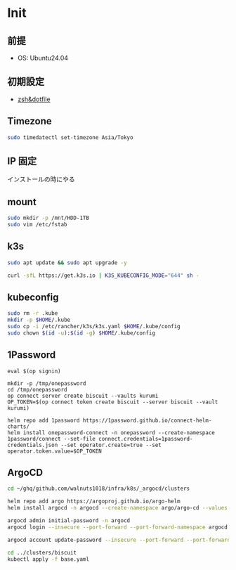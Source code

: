 # Init

## 前提

- OS: Ubuntu24.04

## 初期設定

- [zsh&dotfile](https://github.com/walnuts1018/dotfiles)

## Timezone

```bash
sudo timedatectl set-timezone Asia/Tokyo
```

## IP 固定

インストールの時にやる

## mount

```bash
sudo mkdir -p /mnt/HDD-1TB
sudo vim /etc/fstab
```

## k3s

```bash
sudo apt update && sudo apt upgrade -y
```

```bash
curl -sfL https://get.k3s.io | K3S_KUBECONFIG_MODE="644" sh -
```

## kubeconfig

```bash
sudo rm -r .kube
mkdir -p $HOME/.kube
sudo cp -i /etc/rancher/k3s/k3s.yaml $HOME/.kube/config
sudo chown $(id -u):$(id -g) $HOME/.kube/config
```

## 1Password

```shell
eval $(op signin)
```

```shell
mkdir -p /tmp/onepassword
cd /tmp/onepassword
op connect server create biscuit --vaults kurumi
OP_TOKEN=$(op connect token create biscuit --server biscuit --vault kurumi)
```

```shell
helm repo add 1password https://1password.github.io/connect-helm-charts/
helm install onepassword-connect -n onepassword --create-namespace  1password/connect --set-file connect.credentials=1password-credentials.json --set operator.create=true --set operator.token.value=$OP_TOKEN
```

## ArgoCD

```bash
cd ~/ghq/github.com/walnuts1018/infra/k8s/_argocd/clusters
```

```bash
helm repo add argo https://argoproj.github.io/argo-helm
helm install argocd -n argocd --create-namespace argo/argo-cd --values ./values.yaml
```

```bash
argocd admin initial-password -n argocd
argocd login --insecure --port-forward --port-forward-namespace argocd --plaintext --username admin localhost:8080
```

```bash
argocd account update-password --insecure --port-forward --port-forward-namespace argocd --plaintext
```

```bash
cd ../clusters/biscuit
kubectl apply -f base.yaml
```
